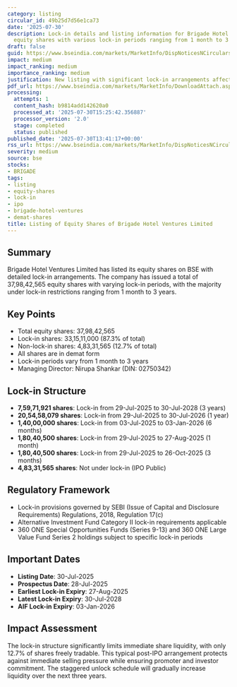 ```yaml
---
category: listing
circular_id: 49b25d7d56e1ca73
date: '2025-07-30'
description: Lock-in details and listing information for Brigade Hotel Ventures Limited
  equity shares with various lock-in periods ranging from 1 month to 3 years.
draft: false
guid: https://www.bseindia.com/markets/MarketInfo/DispNoticesNCirculars.aspx?Noticeid={FF662B9F-6314-471F-B1C3-8BC10A0B9D5E}&noticeno=20250730-50&dt=07/30/2025&icount=50&totcount=55&flag=0
impact: medium
impact_ranking: medium
importance_ranking: medium
justification: New listing with significant lock-in arrangements affecting share liquidity
pdf_url: https://www.bseindia.com/markets/MarketInfo/DownloadAttach.aspx?id=20250730-50&attachedId=3294a271-b36a-4f31-bfc6-12b849197d79
processing:
  attempts: 1
  content_hash: b9814add142620a0
  processed_at: '2025-07-30T15:25:42.356887'
  processor_version: '2.0'
  stage: completed
  status: published
published_date: '2025-07-30T13:41:17+00:00'
rss_url: https://www.bseindia.com/markets/MarketInfo/DispNoticesNCirculars.aspx?Noticeid={FF662B9F-6314-471F-B1C3-8BC10A0B9D5E}&noticeno=20250730-50&dt=07/30/2025&icount=50&totcount=55&flag=0
severity: medium
source: bse
stocks:
- BRIGADE
tags:
- listing
- equity-shares
- lock-in
- ipo
- brigade-hotel-ventures
- demat-shares
title: Listing of Equity Shares of Brigade Hotel Ventures Limited
---
```


## Summary

Brigade Hotel Ventures Limited has listed its equity shares on BSE with detailed lock-in arrangements. The company has issued a total of 37,98,42,565 equity shares with varying lock-in periods, with the majority under lock-in restrictions ranging from 1 month to 3 years.

## Key Points

- Total equity shares: 37,98,42,565
- Lock-in shares: 33,15,11,000 (87.3% of total)
- Non-lock-in shares: 4,83,31,565 (12.7% of total)
- All shares are in demat form
- Lock-in periods vary from 1 month to 3 years
- Managing Director: Nirupa Shankar (DIN: 02750342)

## Lock-in Structure

- **7,59,71,921 shares**: Lock-in from 29-Jul-2025 to 30-Jul-2028 (3 years)
- **20,54,58,079 shares**: Lock-in from 29-Jul-2025 to 30-Jul-2026 (1 year)
- **1,40,00,000 shares**: Lock-in from 03-Jul-2025 to 03-Jan-2026 (6 months)
- **1,80,40,500 shares**: Lock-in from 29-Jul-2025 to 27-Aug-2025 (1 month)
- **1,80,40,500 shares**: Lock-in from 29-Jul-2025 to 26-Oct-2025 (3 months)
- **4,83,31,565 shares**: Not under lock-in (IPO Public)

## Regulatory Framework

- Lock-in provisions governed by SEBI (Issue of Capital and Disclosure Requirements) Regulations, 2018, Regulation 17(c)
- Alternative Investment Fund Category II lock-in requirements applicable
- 360 ONE Special Opportunities Funds (Series 9-13) and 360 ONE Large Value Fund Series 2 holdings subject to specific lock-in periods

## Important Dates

- **Listing Date**: 30-Jul-2025
- **Prospectus Date**: 28-Jul-2025
- **Earliest Lock-in Expiry**: 27-Aug-2025
- **Latest Lock-in Expiry**: 30-Jul-2028
- **AIF Lock-in Expiry**: 03-Jan-2026

## Impact Assessment

The lock-in structure significantly limits immediate share liquidity, with only 12.7% of shares freely tradable. This typical post-IPO arrangement protects against immediate selling pressure while ensuring promoter and investor commitment. The staggered unlock schedule will gradually increase liquidity over the next three years.